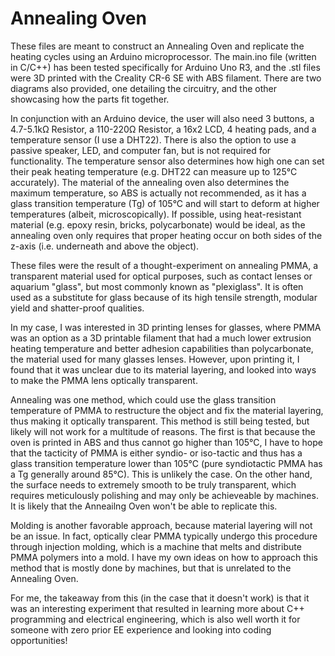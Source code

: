 # Annealing Oven
 
These files are meant to construct an Annealing Oven and replicate the heating cycles using an Arduino microprocessor. The main.ino file (written in C/C++) has been tested specifically for Arduino Uno R3, and the .stl files were 3D printed with the Creality CR-6 SE with ABS filament. There are two diagrams also provided, one detailing the circuitry, and the other showcasing how the parts fit together.

In conjunction with an Arduino device, the user will also need 3 buttons, a 4.7-5.1kΩ Resistor, a 110-220Ω Resistor, a 16x2 LCD, 4 heating pads, and a temperature sensor (I use a DHT22). There is also the option to use a passive speaker, LED, and computer fan, but is not required for functionality. The temperature sensor also determines how high one can set their peak heating temperature (e.g. DHT22 can measure up to 125°C accurately). The material of the annealing oven also determines the maximum temperature, so ABS is actually not recommended, as it has a glass transition temperature (Tg) of 105°C and will start to deform at higher temperatures (albeit, microscopically). If possible, using heat-resistant material (e.g. epoxy resin, bricks, polycarbonate) would be ideal, as the annealing oven only requires that proper heating occur on both sides of the z-axis (i.e. underneath and above the object).

These files were the result of a thought-experiment on annealing PMMA, a transparent material used for optical purposes, such as contact lenses or aquarium "glass", but most commonly known as "plexiglass". It is often used as a substitute for glass because of its high tensile strength, modular yield and shatter-proof qualities. 

In my case, I was interested in 3D printing lenses for glasses, where PMMA was an option as a 3D printable filament that had a much lower extrusion heating temperature and better adhesion capabilities than polycarbonate, the material used for many glasses lenses. However, upon printing it, I found that it was unclear due to its material layering, and looked into ways to make the PMMA lens optically transparent.

Annealing was one method, which could use the glass transition temperature of PMMA to restructure the object and fix the material layering, thus making it optically transparent. This method is still being tested, but likely will not work for a multitude of reasons. The first is that because the oven is printed in ABS and thus cannot go higher than 105°C, I have to hope that the tacticity of PMMA is either syndio- or iso-tactic and thus has a glass transition temperature lower than 105°C (pure syndiotactic PMMA has a Tg generally around 85°C). This is unlikely the case. On the other hand, the surface needs to extremely smooth to be truly transparent, which requires meticulously polishing and may only be achieveable by machines. It is likely that the Anneailng Oven won't be able to replicate this.

Molding is another favorable approach, because material layering will not be an issue. In fact, optically clear PMMA typically undergo this procedure through injection molding, which is a machine that melts and distribute PMMA polymers into a mold. I have my own ideas on how to approach this method that is mostly done by machines, but that is unrelated to the Annealing Oven.

For me, the takeaway from this (in the case that it doesn't work) is that it was an interesting experiment that resulted in learning more about C++ programming and electrical engineering, which is also well worth it for someone with zero prior EE experience and looking into coding opportunities!
